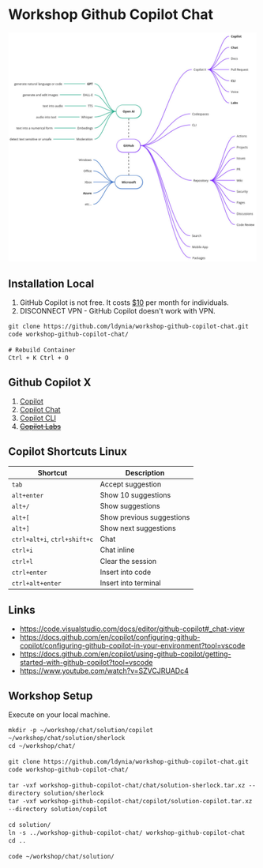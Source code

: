 # Workshop Github Copilot Chat

![github](/docs/assets/github.jpg)

## Installation Local

1. GitHub Copilot is not free. It costs [$10](https://github.com/features/copilot/plans#pricing) per month for individuals.
1. DISCONNECT VPN - GitHub Copilot doesn't work with VPN.

```shell
git clone https://github.com/ldynia/workshop-github-copilot-chat.git
code workshop-github-copilot-chat/

# Rebuild Container
Ctrl + K Ctrl + O
```

## Github Copilot X

1. [Copilot](./copilot/WORKSHOP.md)
1. [Copilot Chat](./chat/WORKSHOP.md)
1. [Copilot CLI](./cli/WORKSHOP.md)
1. [~~Copilot Labs~~](https://marketplace.visualstudio.com/items?itemName=GitHub.copilot-labs)

## Copilot Shortcuts Linux

| Shortcut | Description |
| -------- | ----------- |
| `tab` | Accept suggestion |
| `alt+enter` | Show 10 suggestions |
| `alt+/` | Show suggestions |
| `alt+[` | Show previous suggestions |
| `alt+]` | Show next suggestions |
| `ctrl+alt+i`, `ctrl+shift+c` | Chat |
| `ctrl+i` | Chat inline |
| `ctrl+l` | Clear the session |
| `ctrl+enter` | Insert into code |
| `ctrl+alt+enter` | Insert into terminal |

## Links

- https://code.visualstudio.com/docs/editor/github-copilot#_chat-view
- https://docs.github.com/en/copilot/configuring-github-copilot/configuring-github-copilot-in-your-environment?tool=vscode
- https://docs.github.com/en/copilot/using-github-copilot/getting-started-with-github-copilot?tool=vscode
- https://www.youtube.com/watch?v=SZVCJRUADc4


## Workshop Setup

Execute on your local machine.

```shell
mkdir -p ~/workshop/chat/solution/copilot ~/workshop/chat/solution/sherlock
cd ~/workshop/chat/

git clone https://github.com/ldynia/workshop-github-copilot-chat.git
code workshop-github-copilot-chat/

tar -vxf workshop-github-copilot-chat/chat/solution-sherlock.tar.xz --directory solution/sherlock
tar -vxf workshop-github-copilot-chat/copilot/solution-copilot.tar.xz --directory solution/copilot

cd solution/
ln -s ../workshop-github-copilot-chat/ workshop-github-copilot-chat
cd ..

code ~/workshop/chat/solution/
```
